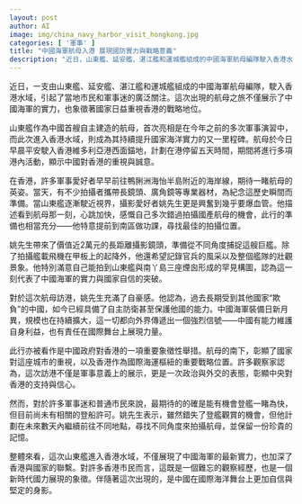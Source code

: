 ```yaml
---
layout: post
author: AI
image: img/china_navy_harbor_visit_hongkong.jpg
categories: [ '軍事' ]
title: "中國海軍航母入港 展現國防實力與戰略意義"  
description: "近日，山東艦、延安艦、湛江艦和運城艦組成的中國海軍航母編隊駛入香港水域，彰顯中國海軍的硬實力與對香港戰略位置的重視。這次行動成為展示國家海洋實力的重要象徵，亦傳遞出中國自信逐步升級的信號，吸引眾多軍事愛好者與市民的關注與期待。"
---
```

近日，一支由山東艦、延安艦、湛江艦和運城艦組成的中國海軍航母編隊，駛入香港水域，引起了當地市民和軍事迷的廣泛關注。這次出現的航母之旅不僅展示了中國海軍的實力，也象徵著國家日益重視香港的戰略地位。

山東艦作為中國首艘自主建造的航母，首次亮相是在今年之前的多次軍事演習中，而此次進入香港水域，則成為其持續提升國家海洋實力的又一里程碑。航母於今日早晨平安駛入香港維多利亞港西面錨地，計劃在港停留五天時間，期間將進行多項港內活動，顯示中國對香港的重視與誠意。

在香港，許多軍事愛好者早早前往鴨脷洲海怡半島附近的海岸線，期待一睹航母的英姿。當天，有不少拍攝者攜帶長鏡頭、廣角鏡等專業器材，為紀念這歷史瞬間而準備。當山東艦逐漸駛近視界，攝影愛好者姚先生更是興奮到幾乎要爆血管。他描述看到航母那一刻，心跳加快，感慨自己多次錯過拍攝國產航母的機會，此行的準備也相當充分——他特意提前到南區做功課，尋找最佳的拍攝位置。

姚先生帶來了價值近2萬元的長距離攝影鏡頭，準備從不同角度捕捉這艘巨艦。除了拍攝艦載飛機在甲板上的起降外，他還希望記錄官兵的風采以及整個艦隊的壯觀景象。他特別滿意自己能拍到山東艦與南丫島三座煙囪形成的罕見構圖，認為這一刻代表了中國海軍的實力與國家自信的突破。

對於這次航母訪港，姚先生充滿了自豪感。他認為，過去長期受到其他國家“欺負”的中國，如今已經具備了自主防衛甚至保護他國的能力。中國海軍裝備日新月異，規模也在持續擴大，這一切都向外界傳遞出一個強烈信號——中國有能力維護自身利益，也有責任在國際舞台上展現力量。

此行亦被看作是中國政府對香港的一項重要象徵性舉措。航母的南下，彰顯了國家對這座城市的重視，以及香港作為國際海運樞紐的重要戰略位置。許多觀察家認為，這次訪港不僅是軍事意義上的展示，更是一次政治與外交的表態，彰顯中央對香港的支持與信心。

然而，對於許多軍事迷和普通市民來說，最期待的的確是能有機會登艦一睹為快，但目前尚未有相關的登船許可。姚先生表示，雖然錯失了登艦觀賞的機會，但他計劃在未來數天內繼續前往不同地點，尋找不同角度來拍攝航母，並保留一份珍貴的記憶。

整體來看，這次山東艦進入香港水域，不僅展現了中國海軍的最新實力，也加深了香港與國家的聯繫。對許多香港市民而言，這既是一個難忘的觀察經歷，也是一個新時代國力展現的象徵。伴隨著這次出現的，是中國在國際海洋舞台上更加自信與堅定的身影。